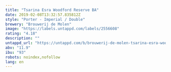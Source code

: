 ```yaml
---
title: "Tsarina Esra Woodford Reserve BA"
date: 2019-02-08T13:32:57.835812Z
style: "Porter - Imperial / Double"
brewery: "Brouwerij de Molen"
image: "https://labels.untappd.com/labels/2556608"
rating: "4.18"
description: ""
untappd_url: "https://untappd.com/b/brouwerij-de-molen-tsarina-esra-woodford-reserve-ba/2556608"
abv: "11.9"
ibu: "93"
robots: noindex,nofollow
lang: en
---
```

